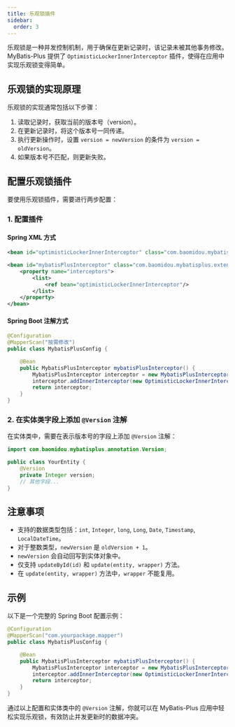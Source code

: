 ```yaml
---
title: 乐观锁插件
sidebar:
  order: 3
---
```


乐观锁是一种并发控制机制，用于确保在更新记录时，该记录未被其他事务修改。MyBatis-Plus 提供了 `OptimisticLockerInnerInterceptor` 插件，使得在应用中实现乐观锁变得简单。

## 乐观锁的实现原理

乐观锁的实现通常包括以下步骤：

1. 读取记录时，获取当前的版本号（version）。
2. 在更新记录时，将这个版本号一同传递。
3. 执行更新操作时，设置 `version = newVersion` 的条件为 `version = oldVersion`。
4. 如果版本号不匹配，则更新失败。

## 配置乐观锁插件

要使用乐观锁插件，需要进行两步配置：

### 1. 配置插件

#### Spring XML 方式

```xml
<bean id="optimisticLockerInnerInterceptor" class="com.baomidou.mybatisplus.extension.plugins.inner.OptimisticLockerInnerInterceptor"/>

<bean id="mybatisPlusInterceptor" class="com.baomidou.mybatisplus.extension.plugins.MybatisPlusInterceptor">
    <property name="interceptors">
        <list>
            <ref bean="optimisticLockerInnerInterceptor"/>
        </list>
    </property>
</bean>
```

#### Spring Boot 注解方式

```java
@Configuration
@MapperScan("按需修改")
public class MybatisPlusConfig {

    @Bean
    public MybatisPlusInterceptor mybatisPlusInterceptor() {
        MybatisPlusInterceptor interceptor = new MybatisPlusInterceptor();
        interceptor.addInnerInterceptor(new OptimisticLockerInnerInterceptor());
        return interceptor;
    }
}
```

### 2. 在实体类字段上添加 `@Version` 注解

在实体类中，需要在表示版本号的字段上添加 `@Version` 注解：

```java
import com.baomidou.mybatisplus.annotation.Version;

public class YourEntity {
    @Version
    private Integer version;
    // 其他字段...
}
```

## 注意事项

- 支持的数据类型包括：`int`, `Integer`, `long`, `Long`, `Date`, `Timestamp`, `LocalDateTime`。
- 对于整数类型，`newVersion` 是 `oldVersion + 1`。
- `newVersion` 会自动回写到实体对象中。
- 仅支持 `updateById(id)` 和 `update(entity, wrapper)` 方法。
- 在 `update(entity, wrapper)` 方法中，`wrapper` 不能复用。

## 示例

以下是一个完整的 Spring Boot 配置示例：

```java
@Configuration
@MapperScan("com.yourpackage.mapper")
public class MybatisPlusConfig {

    @Bean
    public MybatisPlusInterceptor mybatisPlusInterceptor() {
        MybatisPlusInterceptor interceptor = new MybatisPlusInterceptor();
        interceptor.addInnerInterceptor(new OptimisticLockerInnerInterceptor());
        return interceptor;
    }
}
```

通过以上配置和实体类中的 `@Version` 注解，你就可以在 MyBatis-Plus 应用中轻松实现乐观锁，有效防止并发更新时的数据冲突。